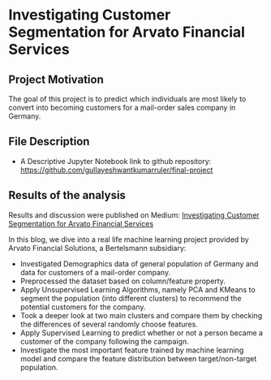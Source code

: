 # Investigating Customer Segmentation for Arvato Financial Services

## Project Motivation

The goal of this project is to predict which individuals are most likely to convert into becoming customers for a mail-order sales company in Germany.

## File Description

- A Descriptive Jupyter Notebook
link to github repository:
https://github.com/gullayeshwantkumarruler/final-project

## Results of the analysis

Results and discussion were published on Medium: [Investigating Customer Segmentation for Arvato Financial Services](https://medium.com/@shihaowen/investigating-customer-segmentation-for-arvato-financial-services-52ebcfc8501)

In this blog, we dive into a real life machine learning project provided by Arvato Financial Solutions, a Bertelsmann subsidiary:
- Investigated Demographics data of general population of Germany and data for customers of a mail-order company.
- Preprocessed the dataset based on column/feature property.
- Apply Unsupervised Learning Algorithms, namely PCA and KMeans to segment the population (into different clusters) to recommend the potential customers for the company.
- Took a deeper look at two main clusters and compare them by checking the differences of several randomly choose features.
- Apply Supervised Learning to predict whether or not a person became a customer of the company following the campaign.
- Investigate the most important feature trained by machine learning model and compare the feature distribution between target/non-target population.

